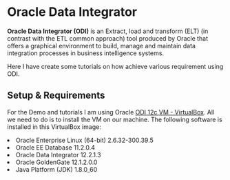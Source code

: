 # Oracle Data Integrator
**Oracle Data Integrator (ODI)** is an Extract, load and transform (ELT) (in contrast with the ETL common approach) tool produced by Oracle that offers a graphical environment to build, manage and maintain data integration processes in business intelligence systems.

Here I have create some tutorials on how achieve various requirement using ODI.

## Setup & Requirements
For the Demo and tutorials I am using Oracle [ODI 12c VM - VirtualBox](https://www.oracle.com/technetwork/middleware/data-integrator/odi-demo-2032565.html).
All we need to do is to install the VM on our machine. The following software is installed in this VirtualBox image:

<li> Oracle Enterprise Linux (64-bit) 2.6.32-300.39.5
<li> Oracle EE Database 11.2.0.4
<li> Oracle Data Integrator 12.2.1.3
<li> Oracle GoldenGate 12.1.2.0.0
<li> Java Platform (JDK) 1.8.0_60

